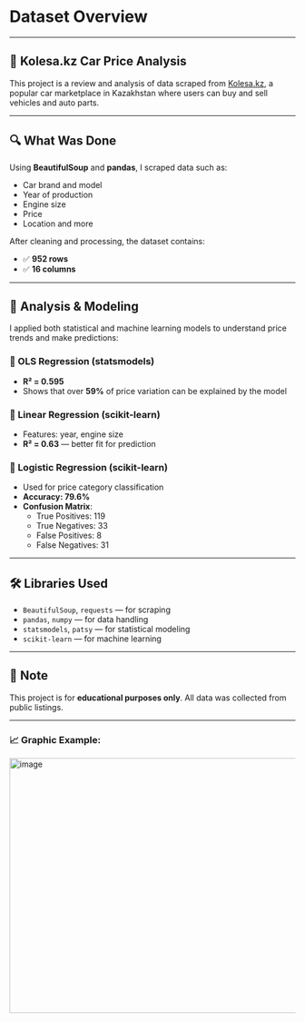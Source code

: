 # Dataset Overview
--- 
## 🚗 Kolesa.kz Car Price Analysis

This project is a review and analysis of data scraped from [Kolesa.kz](https://kolesa.kz), a popular car marketplace in Kazakhstan where users can buy and sell vehicles and auto parts.

---

## 🔍 What Was Done

Using **BeautifulSoup** and **pandas**, I scraped data such as:

- Car brand and model  
- Year of production  
- Engine size  
- Price  
- Location and more

After cleaning and processing, the dataset contains:

- ✅ **952 rows**  
- ✅ **16 columns**

---

## 🧪 Analysis & Modeling

I applied both statistical and machine learning models to understand price trends and make predictions:

### 🔹 OLS Regression (statsmodels)

- **R² = 0.595**
- Shows that over **59%** of price variation can be explained by the model

### 🔹 Linear Regression (scikit-learn)

- Features: year, engine size  
- **R² = 0.63** — better fit for prediction

### 🔹 Logistic Regression (scikit-learn)

- Used for price category classification  
- **Accuracy: 79.6%**  
- **Confusion Matrix**:
  - True Positives: 119  
  - True Negatives: 33  
  - False Positives: 8  
  - False Negatives: 31  

---

## 🛠 Libraries Used

- `BeautifulSoup`, `requests` — for scraping  
- `pandas`, `numpy` — for data handling  
- `statsmodels`, `patsy` — for statistical modeling  
- `scikit-learn` — for machine learning

---

## 📎 Note

This project is for **educational purposes only**. All data was collected from public listings.


---
### 📈 Graphic Example:
<img width="1369" height="449" alt="image" src="https://github.com/user-attachments/assets/e616227e-2db5-4e44-95f4-ae3a44d1e3c6" />

